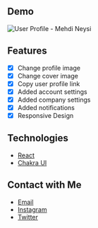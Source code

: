 ## Demo
![User Profile - Mehdi Neysi](https://i.ibb.co/rHWTSkW/Screenshot-2021-04-09-190456.png)

## Features
- [x] Change profile image
- [x] Change cover image
- [x] Copy user profile link
- [x] Added account settings
- [x] Added company settings
- [x] Added notifications
- [x] Responsive Design

## Technologies
- [React](https://reactjs.org)
- [Chakra UI](https://chakra-ui.com)

## Contact with Me
- [Email](mailto:dev.mehdineysi@gmail.com)
- [Instagram](https://instagram.com/neysidev)
- [Twitter](https://twitter.com/neysidev)